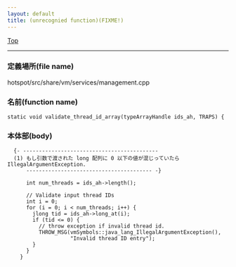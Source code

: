 ```yaml
---
layout: default
title: (unrecognied function)(FIXME!)
---
```

[Top](../index.html)

--- 
### 定義場所(file name)
hotspot/src/share/vm/services/management.cpp

### 名前(function name)
```
static void validate_thread_id_array(typeArrayHandle ids_ah, TRAPS) {
```

### 本体部(body)
```
  {- -------------------------------------------
  (1) もし引数で渡された long 配列に 0 以下の値が混じっていたら IllegalArgumentException.
      ---------------------------------------- -}

	  int num_threads = ids_ah->length();
	
	  // Validate input thread IDs
	  int i = 0;
	  for (i = 0; i < num_threads; i++) {
	    jlong tid = ids_ah->long_at(i);
	    if (tid <= 0) {
	      // throw exception if invalid thread id.
	      THROW_MSG(vmSymbols::java_lang_IllegalArgumentException(),
	                "Invalid thread ID entry");
	    }
	  }
	}
	
```



